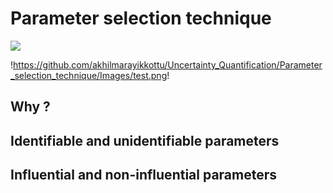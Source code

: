 # Parameter selection technique

![](https://github.com/akhilmarayikkottu/Uncertainty_Quantification/tree/main/Parameter_selection_technique/Images)

!https://github.com/akhilmarayikkottu/Uncertainty_Quantification/Parameter_selection_technique/Images/test.png!

## Why ?

## Identifiable and unidentifiable parameters

## Influential and non-influential parameters
